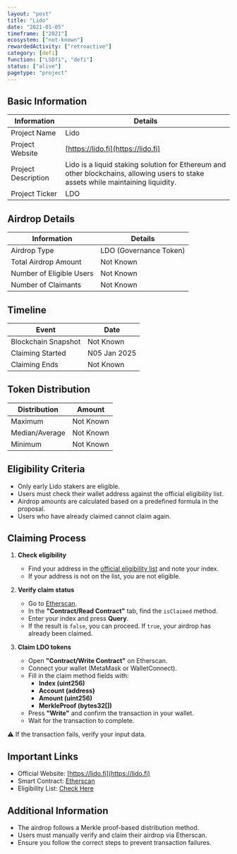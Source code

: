 ```yaml
---
layout: "post"
title: "Lido"
date: "2021-01-05"
timeframe: ["2021"]
ecosystem: ["not-known"]
rewardedActivity: ["retroactive"]
category: [defi]
function: ["LSDfi", "defi"]
status: ["alive"]
pagetype: "project"
---
```


## Basic Information

| Information         | Details                                                                                                                           |
| ------------------- | --------------------------------------------------------------------------------------------------------------------------------- |
| Project Name        | Lido                                                                                                                              |
| Project Website     | [https://lido.fi](https://lido.fi)                                                                                                |
| Project Description | Lido is a liquid staking solution for Ethereum and other blockchains, allowing users to stake assets while maintaining liquidity. |
| Project Ticker      | LDO                                                                                                                               |

## Airdrop Details

| Information              | Details                |
| ------------------------ | ---------------------- |
| Airdrop Type             | LDO (Governance Token) |
| Total Airdrop Amount     | Not Known              |
| Number of Eligible Users | Not Known              |
| Number of Claimants      | Not Known              |

## Timeline

| Event               | Date         |
| ------------------- | ------------ |
| Blockchain Snapshot | Not Known    |
| Claiming Started    | N05 Jan 2025 |
| Claiming Ends       | Not Known    |

## Token Distribution

| Distribution   | Amount    |
| -------------- | --------- |
| Maximum        | Not Known |
| Median/Average | Not Known |
| Minimum        | Not Known |

## Eligibility Criteria

- Only early Lido stakers are eligible.
- Users must check their wallet address against the official eligibility list.
- Airdrop amounts are calculated based on a predefined formula in the proposal.
- Users who have already claimed cannot claim again.

## Claiming Process

1. **Check eligibility**

   - Find your address in the [official eligibility list](https://lido.fi) and note your index.
   - If your address is not on the list, you are not eligible.

2. **Verify claim status**

   - Go to [Etherscan](https://etherscan.io/address/0x4b3EDb22952Fb4A70140E39FB1adD05A6B49622B).
   - In the **"Contract/Read Contract"** tab, find the `isClaimed` method.
   - Enter your index and press **Query**.
   - If the result is `false`, you can proceed. If `true`, your airdrop has already been claimed.

3. **Claim LDO tokens**
   - Open **"Contract/Write Contract"** on Etherscan.
   - Connect your wallet (MetaMask or WalletConnect).
   - Fill in the claim method fields with:
     - **Index (uint256)**
     - **Account (address)**
     - **Amount (uint256)**
     - **MerkleProof (bytes32[])**
   - Press **"Write"** and confirm the transaction in your wallet.
   - Wait for the transaction to complete.

⚠️ If the transaction fails, verify your input data.

## Important Links

- Official Website: [https://lido.fi](https://lido.fi)
- Smart Contract: [Etherscan](https://etherscan.io/address/0x4b3EDb22952Fb4A70140E39FB1adD05A6B49622B)
- Eligibility List: [Check Here](https://lido.fi)

## Additional Information

- The airdrop follows a Merkle proof-based distribution method.
- Users must manually verify and claim their airdrop via Etherscan.
- Ensure you follow the correct steps to prevent transaction failures.
